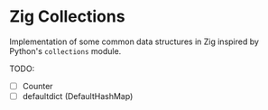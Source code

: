 # Zig Collections

Implementation of some common data structures in Zig inspired by Python's `collections` module.

TODO:

- [ ] Counter
- [ ] defaultdict (DefaultHashMap)
